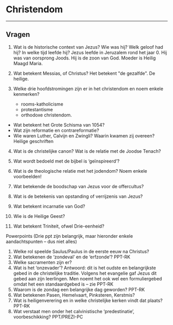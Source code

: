 # Christendom

---------
## Vragen

1. Wat is de historische context van Jezus? Wie was hij? Welk geloof had hij? In welke tijd leefde hij?
Jezus leefde in Jeruzalem rond het jaar 0. Hij was van oorsprong Joods. Hij is de zoon van God. Moeder is Heilig Maagd Maria.

2. Wat betekent Messias, of Christus?
Het betekent "de gezalfde". De heilige.

3. Welke drie hoofdstromingen zijn er in het christendom en noem enkele kenmerken?
    - rooms-katholicisme
    - protestantisme
    - orthodoxe christendom.


* Wat betekent het Grote Schisma van 1054?
* Wat zijn reformatie en contrareformatie?
* Wie waren Luther, Calvijn en Zwingli? Waarin kwamen zij overeen? Heilige geschriften


4. Wat is de christelijke canon? Wat is de relatie met de Joodse Tenach?
5. Wat wordt bedoeld met de bijbel is ‘geïnspireerd’?

6. Wat is de theologische relatie met het jodendom? Noem enkele voorbeelden!
7. Wat betekende de boodschap van Jezus voor de offercultus?
8. Wat is de betekenis van opstanding of verrijzenis van Jezus?
9. Wat betekent incarnatie van God? 
10. Wie is de Heilige Geest?
11. Wat betekent Triniteit, ofwel Drie-eenheid?


Powerpoints (Drie ppt zijn belangrijk, maar hieronder enkele aandachtspunten – dus niet alles) 
1. Welke rol speelde Saulus/Paulus in de eerste eeuw na Christus? 
2. Wat betekenen de ‘zondeval’ en de ‘erfzonde’? PPT-RK
3. Welke sacramenten zijn er? 
4. Wat is het ‘onzevader’? Antwoord: dit is het oudste en belangrijkste gebed in de christelijke traditie. Volgens het evangelie gaf Jezus dit gebed aan zijn leerlingen. Men noemt het ook wel een formuliergebed omdat het een standaardgebed is – zie PPT-RK
5. Waarom is de zondag een belangrijke dag geworden? PPT-RK
6. Wat betekenen Pasen, Hemelvaart, Pinksteren, Kerstmis? 
7. Wat is heiligenverering en in welke christelijke kerken vindt dat plaats? PPT-RK
8. Wat verstaat men onder het calvinistische ‘predestinatie’, voorbeschikking? PPT/PREZI-PC


